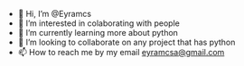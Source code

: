 - 👋 Hi, I’m @Eyramcs
- 👀 I’m interested in colaborating with people
- 🌱 I’m currently learning more about python
- 💞️ I’m looking to collaborate on any project that has python
- 📫 How to reach me by my email eyramcsa@gmail.com

<!---
Eyramcs/Eyramcs is a ✨ special ✨ repository because its `README.md` (this file) appears on your GitHub profile.
You can click the Preview link to take a look at your changes.
--->
